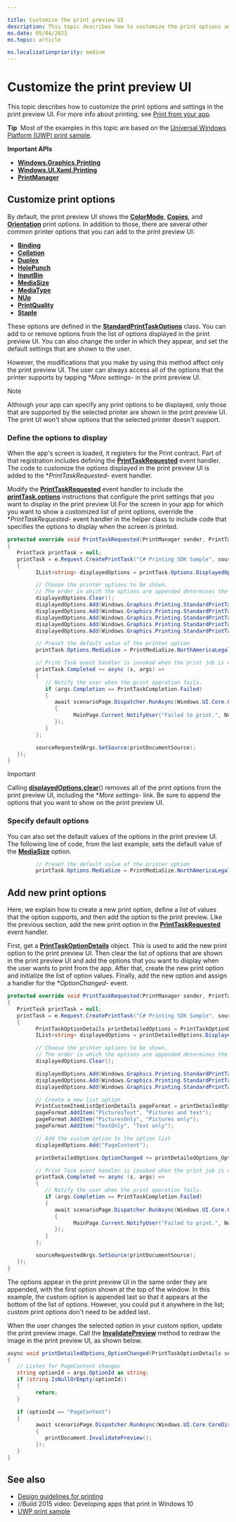 ```yaml
---

title: Customize the print preview UI
description: This topic describes how to customize the print options and settings in the print preview UI.
ms.date: 05/04/2023
ms.topic: article

ms.localizationpriority: medium
---
```


# Customize the print preview UI

This topic describes how to customize the print options and settings in the print preview UI. For more info about printing, see [Print from your app](print-from-your-app.md).

**Tip**  Most of the examples in this topic are based on the [Universal Windows Platform (UWP) print sample](https://github.com/Microsoft/Windows-universal-samples/tree/main/Samples/Printing).

**Important APIs**

- [**Windows.Graphics.Printing**](/uwp/api/Windows.Graphics.Printing)
- [**Windows.UI.Xaml.Printing**](/uwp/api/Windows.UI.Xaml.Printing)
- [**PrintManager**](/uwp/api/Windows.Graphics.Printing.PrintManager)

## Customize print options

By default, the print preview UI shows the [**ColorMode**](/uwp/api/windows.graphics.printing.standardprinttaskoptions.colormode), [**Copies**](/uwp/api/windows.graphics.printing.standardprinttaskoptions.copies), and [**Orientation**](/uwp/api/windows.graphics.printing.standardprinttaskoptions.orientation) print options. In addition to those, there are several other common printer options that you can add to the print preview UI:

- [**Binding**](/uwp/api/windows.graphics.printing.standardprinttaskoptions.binding)
- [**Collation**](/uwp/api/windows.graphics.printing.standardprinttaskoptions.collation)
- [**Duplex**](/uwp/api/windows.graphics.printing.standardprinttaskoptions.duplex)
- [**HolePunch**](/uwp/api/windows.graphics.printing.standardprinttaskoptions.holepunch)
- [**InputBin**](/uwp/api/windows.graphics.printing.standardprinttaskoptions.inputbin)
- [**MediaSize**](/uwp/api/windows.graphics.printing.standardprinttaskoptions.mediasize)
- [**MediaType**](/uwp/api/windows.graphics.printing.standardprinttaskoptions.mediatype)
- [**NUp**](/uwp/api/windows.graphics.printing.standardprinttaskoptions.nup)
- [**PrintQuality**](/uwp/api/windows.graphics.printing.standardprinttaskoptions.printquality)
- [**Staple**](/uwp/api/windows.graphics.printing.standardprinttaskoptions.staple)

These options are defined in the [**StandardPrintTaskOptions**](/uwp/api/Windows.Graphics.Printing.StandardPrintTaskOptions) class. You can add to or remove options from the list of options displayed in the print preview UI. You can also change the order in which they appear, and set the default settings that are shown to the user.

However, the modifications that you make by using this method affect only the print preview UI. The user can always access all of the options that the printer supports by tapping **More settings*- in the print preview UI.

> [!NOTE]
> Although your app can specify any print options to be displayed, only those that are supported by the selected printer are shown in the print preview UI. The print UI won't show options that the selected printer doesn't support.

### Define the options to display

When the app's screen is loaded, it registers for the Print contract. Part of that registration includes defining the [**PrintTaskRequested**](/uwp/api/Windows.Foundation.IAsyncOperationWithProgress_TResult_TProgress_#Windows_Foundation_IAsyncOperationWithProgress_2_Progress) event handler. The code to customize the options displayed in the print preview UI is added to the **PrintTaskRequested*- event handler.

Modify the [**PrintTaskRequested**](/uwp/api/Windows.Foundation.IAsyncOperationWithProgress_TResult_TProgress_#Windows_Foundation_IAsyncOperationWithProgress_2_Progress) event handler to include the [**printTask.options**](/uwp/api/windows.graphics.printing.printtask.options) instructions that configure the print settings that you want to display in the print preview UI.For the screen in your app for which you want to show a customized list of print options, override the **PrintTaskRequested*- event handler in the helper class to include code that specifies the options to display when the screen is printed.

``` csharp
protected override void PrintTaskRequested(PrintManager sender, PrintTaskRequestedEventArgs e)
{
   PrintTask printTask = null;
   printTask = e.Request.CreatePrintTask("C# Printing SDK Sample", sourceRequestedArgs =>
   {
         IList<string> displayedOptions = printTask.Options.DisplayedOptions;

         // Choose the printer options to be shown.
         // The order in which the options are appended determines the order in which they appear in the UI
         displayedOptions.Clear();
         displayedOptions.Add(Windows.Graphics.Printing.StandardPrintTaskOptions.Copies);
         displayedOptions.Add(Windows.Graphics.Printing.StandardPrintTaskOptions.Orientation);
         displayedOptions.Add(Windows.Graphics.Printing.StandardPrintTaskOptions.MediaSize);
         displayedOptions.Add(Windows.Graphics.Printing.StandardPrintTaskOptions.Collation);
         displayedOptions.Add(Windows.Graphics.Printing.StandardPrintTaskOptions.Duplex);

         // Preset the default value of the printer option
         printTask.Options.MediaSize = PrintMediaSize.NorthAmericaLegal;

         // Print Task event handler is invoked when the print job is completed.
         printTask.Completed += async (s, args) =>
         {
            // Notify the user when the print operation fails.
            if (args.Completion == PrintTaskCompletion.Failed)
            {
               await scenarioPage.Dispatcher.RunAsync(Windows.UI.Core.CoreDispatcherPriority.Normal, () =>
               {
                     MainPage.Current.NotifyUser("Failed to print.", NotifyType.ErrorMessage);
               });
            }
         };

         sourceRequestedArgs.SetSource(printDocumentSource);
   });
}
```

> [!IMPORTANT]
> Calling [**displayedOptions.clear**](/uwp/api/windows.graphics.printing.printtaskoptions.displayedoptions)() removes all of the print options from the print preview UI, including the **More settings*- link. Be sure to append the options that you want to show on the print preview UI.

### Specify default options

You can also set the default values of the options in the print preview UI. The following line of code, from the last example, sets the default value of the [**MediaSize**](/uwp/api/windows.graphics.printing.standardprinttaskoptions.mediasize) option.

``` csharp
         // Preset the default value of the printer option
         printTask.Options.MediaSize = PrintMediaSize.NorthAmericaLegal;
```

## Add new print options

Here, we explain how to create a new print option, define a list of values that the option supports, and then add the option to the print preview. Like the previous section, add the new print option in the [**PrintTaskRequested**](/uwp/api/Windows.Foundation.IAsyncOperationWithProgress_TResult_TProgress_#Windows_Foundation_IAsyncOperationWithProgress_2_Progress) event handler.

First, get a [**PrintTaskOptionDetails**](/uwp/api/Windows.Graphics.Printing.OptionDetails.PrintTaskOptionDetails) object. This is used to add the new print option to the print preview UI. Then clear the list of options that are shown in the print preview UI and add the options that you want to display when the user wants to print from the app. After that, create the new print option and initialize the list of option values. Finally, add the new option and assign a handler for the **OptionChanged*- event.

``` csharp
protected override void PrintTaskRequested(PrintManager sender, PrintTaskRequestedEventArgs e)
{
   PrintTask printTask = null;
   printTask = e.Request.CreatePrintTask("C# Printing SDK Sample", sourceRequestedArgs =>
   {
         PrintTaskOptionDetails printDetailedOptions = PrintTaskOptionDetails.GetFromPrintTaskOptions(printTask.Options);
         IList<string> displayedOptions = printDetailedOptions.DisplayedOptions;

         // Choose the printer options to be shown.
         // The order in which the options are appended determines the order in which they appear in the UI
         displayedOptions.Clear();

         displayedOptions.Add(Windows.Graphics.Printing.StandardPrintTaskOptions.Copies);
         displayedOptions.Add(Windows.Graphics.Printing.StandardPrintTaskOptions.Orientation);
         displayedOptions.Add(Windows.Graphics.Printing.StandardPrintTaskOptions.ColorMode);

         // Create a new list option
         PrintCustomItemListOptionDetails pageFormat = printDetailedOptions.CreateItemListOption("PageContent", "Pictures");
         pageFormat.AddItem("PicturesText", "Pictures and text");
         pageFormat.AddItem("PicturesOnly", "Pictures only");
         pageFormat.AddItem("TextOnly", "Text only");

         // Add the custom option to the option list
         displayedOptions.Add("PageContent");

         printDetailedOptions.OptionChanged += printDetailedOptions_OptionChanged;

         // Print Task event handler is invoked when the print job is completed.
         printTask.Completed += async (s, args) =>
         {
            // Notify the user when the print operation fails.
            if (args.Completion == PrintTaskCompletion.Failed)
            {
               await scenarioPage.Dispatcher.RunAsync(Windows.UI.Core.CoreDispatcherPriority.Normal, () =>
               {
                     MainPage.Current.NotifyUser("Failed to print.", NotifyType.ErrorMessage);
               });
            }
         };

         sourceRequestedArgs.SetSource(printDocumentSource);
   });
}
```

The options appear in the print preview UI in the same order they are appended, with the first option shown at the top of the window. In this example, the custom option is appended last so that it appears at the bottom of the list of options. However, you could put it anywhere in the list; custom print options don't need to be added last.

When the user changes the selected option in your custom option, update the print preview image. Call the [**InvalidatePreview**](/uwp/api/windows.ui.xaml.printing.printdocument.invalidatepreview) method to redraw the image in the print preview UI, as shown below.

``` csharp
async void printDetailedOptions_OptionChanged(PrintTaskOptionDetails sender, PrintTaskOptionChangedEventArgs args)
{
   // Listen for PageContent changes
   string optionId = args.OptionId as string;
   if (string.IsNullOrEmpty(optionId))
   {
         return;
   }

   if (optionId == "PageContent")
   {
         await scenarioPage.Dispatcher.RunAsync(Windows.UI.Core.CoreDispatcherPriority.Normal, () =>
         {
            printDocument.InvalidatePreview();
         });
   }
}
```

## See also

- [Design guidelines for printing](./printing-and-scanning.md)
- //Build 2015 video: Developing apps that print in Windows 10
- [UWP print sample](https://github.com/Microsoft/Windows-universal-samples/tree/main/Samples/Printing)